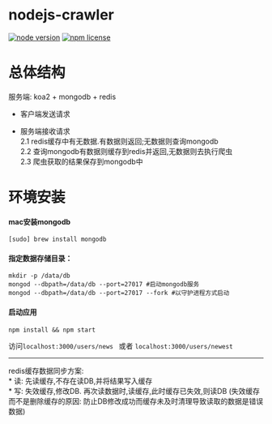 # nodejs-crawler
[![node version][node-image]][node-url]
[![npm license][license-image]][download-url]

[node-image]: https://img.shields.io/badge/node.js-%3E=_6.0-green.svg?style=flat-square
[node-url]: http://nodejs.org/download/
[license-image]: https://img.shields.io/npm/l/xss.svg
[download-url]: https://npmjs.org/package/xss

# 总体结构

服务端: koa2 + mongodb + redis  
* 客户端发送请求   

* 服务端接收请求      
  2.1 redis缓存中有无数据.有数据则返回;无数据则查询mongodb    
  2.2 查询mongodb有数据则缓存到redis并返回,无数据则去执行爬虫    
  2.3 爬虫获取的结果保存到mongodb中 

# 环境安装
#### mac安装mongodb 
```
[sudo] brew install mongodb
```
#### 指定数据存储目录：
```
mkdir -p /data/db
mongod --dbpath=/data/db --port=27017 #启动mongodb服务
mongod --dbpath=/data/db --port=27017 --fork #以守护进程方式启动
```
#### 启动应用
```
npm install && npm start
```
访问`localhost:3000/users/news ` 或者 `localhost:3000/users/newest  `

      

***
redis缓存数据同步方案:         
     * 读: 先读缓存,不存在读DB,并将结果写入缓存    
     * 写: 失效缓存,修改DB. 再次读数据时,读缓存,此时缓存已失效,则读DB
        (失效缓存而不是删除缓存的原因: 防止DB修改成功而缓存未及时清理导致读取的数据是错误数据)
